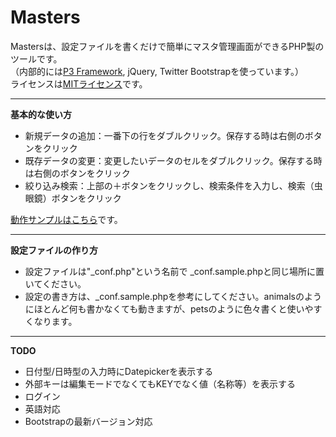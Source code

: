 Masters
=======

Mastersは、設定ファイルを書くだけで簡単にマスタ管理画面ができるPHP製のツールです。  
（内部的には[P3 Framework](https://github.com/orzy/p3), jQuery, Twitter Bootstrapを使っています。）  
ライセンスは[MITライセンス](http://0-oo.net/MIT_license.txt)です。

-----

__基本的な使い方__
* 新規データの追加：一番下の行をダブルクリック。保存する時は右側のボタンをクリック
* 既存データの変更：変更したいデータのセルをダブルクリック。保存する時は右側のボタンをクリック
* 絞り込み検索：上部の＋ボタンをクリックし、検索条件を入力し、検索（虫眼鏡）ボタンをクリック

[動作サンプルはこちら](http://0-oo.net/masters/)です。

-----

__設定ファイルの作り方__
* 設定ファイルは"_conf.php"という名前で _conf.sample.phpと同じ場所に置いてください。  
* 設定の書き方は、_conf.sample.phpを参考にしてください。animalsのようにほとんど何も書かなくても動きますが、petsのように色々書くと使いやすくなります。

-----

__TODO__
* 日付型/日時型の入力時にDatepickerを表示する
* 外部キーは編集モードでなくてもKEYでなく値（名称等）を表示する
* ログイン
* 英語対応
* Bootstrapの最新バージョン対応

